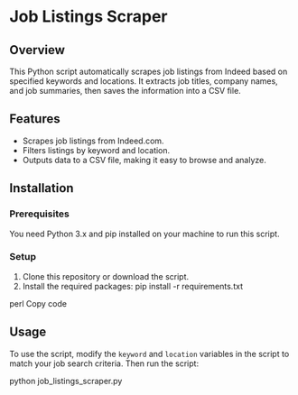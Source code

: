 # Job Listings Scraper

## Overview
This Python script automatically scrapes job listings from Indeed based on specified keywords and locations. It extracts job titles, company names, and job summaries, then saves the information into a CSV file.

## Features
- Scrapes job listings from Indeed.com.
- Filters listings by keyword and location.
- Outputs data to a CSV file, making it easy to browse and analyze.

## Installation

### Prerequisites
You need Python 3.x and pip installed on your machine to run this script.

### Setup
1. Clone this repository or download the script.
2. Install the required packages:
pip install -r requirements.txt

perl
Copy code

## Usage
To use the script, modify the `keyword` and `location` variables in the script to match your job search criteria. Then run the script:

python job_listings_scraper.py